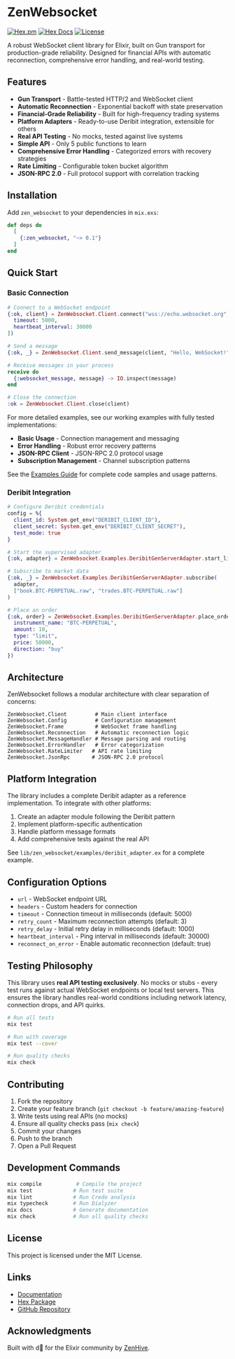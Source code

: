 # ZenWebsocket

[![Hex.pm](https://img.shields.io/hexpm/v/zen_websocket.svg)](https://hex.pm/packages/zen_websocket)
[![Hex Docs](https://img.shields.io/badge/hex-docs-purple.svg)](https://hexdocs.pm/zen_websocket)
[![License](https://img.shields.io/hexpm/l/zen_websocket.svg)](https://github.com/ZenHive/zen_websocket/blob/main/LICENSE)

A robust WebSocket client library for Elixir, built on Gun transport for production-grade reliability. Designed for financial APIs with automatic reconnection, comprehensive error handling, and real-world testing.

## Features

- **Gun Transport** - Battle-tested HTTP/2 and WebSocket client
- **Automatic Reconnection** - Exponential backoff with state preservation
- **Financial-Grade Reliability** - Built for high-frequency trading systems
- **Platform Adapters** - Ready-to-use Deribit integration, extensible for others
- **Real API Testing** - No mocks, tested against live systems
- **Simple API** - Only 5 public functions to learn
- **Comprehensive Error Handling** - Categorized errors with recovery strategies
- **Rate Limiting** - Configurable token bucket algorithm
- **JSON-RPC 2.0** - Full protocol support with correlation tracking

## Installation

Add `zen_websocket` to your dependencies in `mix.exs`:

```elixir
def deps do
  [
    {:zen_websocket, "~> 0.1"}
  ]
end
```

## Quick Start

### Basic Connection

```elixir
# Connect to a WebSocket endpoint
{:ok, client} = ZenWebsocket.Client.connect("wss://echo.websocket.org", [
  timeout: 5000,
  heartbeat_interval: 30000
])

# Send a message
{:ok, _} = ZenWebsocket.Client.send_message(client, "Hello, WebSocket!")

# Receive messages in your process
receive do
  {:websocket_message, message} -> IO.inspect(message)
end

# Close the connection
:ok = ZenWebsocket.Client.close(client)
```

For more detailed examples, see our working examples with fully tested implementations:
- **Basic Usage** - Connection management and messaging
- **Error Handling** - Robust error recovery patterns  
- **JSON-RPC Client** - JSON-RPC 2.0 protocol usage
- **Subscription Management** - Channel subscription patterns

See the [Examples Guide](https://hexdocs.pm/zen_websocket/Examples.html) for complete code samples and usage patterns.

### Deribit Integration

```elixir
# Configure Deribit credentials
config = %{
  client_id: System.get_env("DERIBIT_CLIENT_ID"),
  client_secret: System.get_env("DERIBIT_CLIENT_SECRET"),
  test_mode: true
}

# Start the supervised adapter
{:ok, adapter} = ZenWebsocket.Examples.DeribitGenServerAdapter.start_link(config)

# Subscribe to market data
{:ok, _} = ZenWebsocket.Examples.DeribitGenServerAdapter.subscribe(
  adapter,
  ["book.BTC-PERPETUAL.raw", "trades.BTC-PERPETUAL.raw"]
)

# Place an order
{:ok, order} = ZenWebsocket.Examples.DeribitGenServerAdapter.place_order(adapter, %{
  instrument_name: "BTC-PERPETUAL",
  amount: 10,
  type: "limit",
  price: 50000,
  direction: "buy"
})
```

## Architecture

ZenWebsocket follows a modular architecture with clear separation of concerns:

```
ZenWebsocket.Client         # Main client interface
ZenWebsocket.Config         # Configuration management
ZenWebsocket.Frame          # WebSocket frame handling
ZenWebsocket.Reconnection   # Automatic reconnection logic
ZenWebsocket.MessageHandler # Message parsing and routing
ZenWebsocket.ErrorHandler   # Error categorization
ZenWebsocket.RateLimiter   # API rate limiting
ZenWebsocket.JsonRpc       # JSON-RPC 2.0 protocol
```

## Platform Integration

The library includes a complete Deribit adapter as a reference implementation. To integrate with other platforms:

1. Create an adapter module following the Deribit pattern
2. Implement platform-specific authentication
3. Handle platform message formats
4. Add comprehensive tests against the real API

See `lib/zen_websocket/examples/deribit_adapter.ex` for a complete example.

## Configuration Options

- `url` - WebSocket endpoint URL
- `headers` - Custom headers for connection
- `timeout` - Connection timeout in milliseconds (default: 5000)
- `retry_count` - Maximum reconnection attempts (default: 3)
- `retry_delay` - Initial retry delay in milliseconds (default: 1000)
- `heartbeat_interval` - Ping interval in milliseconds (default: 30000)
- `reconnect_on_error` - Enable automatic reconnection (default: true)

## Testing Philosophy

This library uses **real API testing exclusively**. No mocks or stubs - every test runs against actual WebSocket endpoints or local test servers. This ensures the library handles real-world conditions including network latency, connection drops, and API quirks.

```bash
# Run all tests
mix test

# Run with coverage
mix test --cover

# Run quality checks
mix check
```

## Contributing

1. Fork the repository
2. Create your feature branch (`git checkout -b feature/amazing-feature`)
3. Write tests using real APIs (no mocks)
4. Ensure all quality checks pass (`mix check`)
5. Commit your changes
6. Push to the branch
7. Open a Pull Request

## Development Commands

```bash
mix compile           # Compile the project
mix test             # Run test suite
mix lint             # Run Credo analysis
mix typecheck        # Run Dialyzer
mix docs             # Generate documentation
mix check            # Run all quality checks
```

## License

This project is licensed under the MIT License.

## Links

- [Documentation](https://hexdocs.pm/zen_websocket)
- [Hex Package](https://hex.pm/packages/zen_websocket)
- [GitHub Repository](https://github.com/ZenHive/zen_websocket)

## Acknowledgments

Built with d for the Elixir community by [ZenHive](https://github.com/ZenHive).